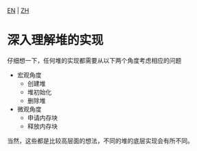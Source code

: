 [EN](./overview.md) | [ZH](./overview-zh.md)
# 深入理解堆的实现

仔细想一下，任何堆的实现都需要从以下两个角度考虑相应的问题

- 宏观角度
    - 创建堆
    - 堆初始化
    - 删除堆
- 微观角度
    - 申请内存块
    - 释放内存块

当然，这些都是比较高层面的想法，不同的堆的底层实现会有所不同。